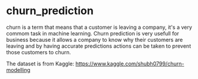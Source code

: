 # churn_prediction

churn is a term that means that a customer is leaving a company, it's a very commom task in machine learning. Churn prediction is very usefull for business because it allows a company to know why their customers are leaving and by having accurate predictions actions can be taken to prevent those customers to churn.

The dataset is from Kaggle: https://www.kaggle.com/shubh0799/churn-modelling
